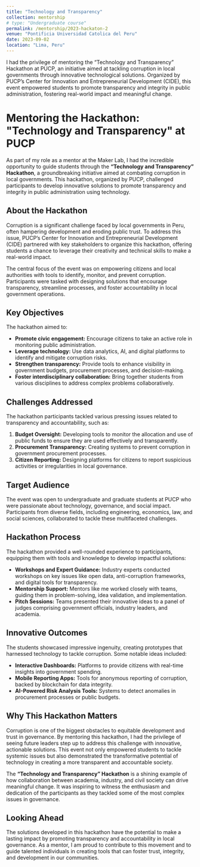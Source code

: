 ```yaml
---
title: "Technology and Transparency"
collection: mentorship
# type: "Undergraduate course"
permalink: /mentorship/2023-hackaton-2
venue: "Pontificia Universidad Catolica del Peru"
date: 2023-09-02
location: "Lima, Peru"
---
```


I had the privilege of mentoring the “Technology and Transparency” Hackathon at PUCP, an initiative aimed at tackling corruption in local governments through innovative technological solutions. Organized by PUCP’s Center for Innovation and Entrepreneurial Development (CIDE), this event empowered students to promote transparency and integrity in public administration, fostering real-world impact and meaningful change.

# Mentoring the Hackathon: "Technology and Transparency" at PUCP  

As part of my role as a mentor at the Maker Lab, I had the incredible opportunity to guide students through the **“Technology and Transparency” Hackathon**, a groundbreaking initiative aimed at combating corruption in local governments. This hackathon, organized by PUCP, challenged participants to develop innovative solutions to promote transparency and integrity in public administration using technology.

## About the Hackathon  
Corruption is a significant challenge faced by local governments in Peru, often hampering development and eroding public trust. To address this issue, PUCP’s Center for Innovation and Entrepreneurial Development (CIDE) partnered with key stakeholders to organize this hackathon, offering students a chance to leverage their creativity and technical skills to make a real-world impact.

The central focus of the event was on empowering citizens and local authorities with tools to identify, monitor, and prevent corruption. Participants were tasked with designing solutions that encourage transparency, streamline processes, and foster accountability in local government operations.

## Key Objectives  
The hackathon aimed to:  

- **Promote civic engagement:** Encourage citizens to take an active role in monitoring public administration.  
- **Leverage technology:** Use data analytics, AI, and digital platforms to identify and mitigate corruption risks.  
- **Strengthen transparency:** Provide tools to enhance visibility in government budgets, procurement processes, and decision-making.  
- **Foster interdisciplinary collaboration:** Bring together students from various disciplines to address complex problems collaboratively.  

## Challenges Addressed  
The hackathon participants tackled various pressing issues related to transparency and accountability, such as:  

1. **Budget Oversight:** Developing tools to monitor the allocation and use of public funds to ensure they are used effectively and transparently.  
2. **Procurement Transparency:** Creating systems to prevent corruption in government procurement processes.  
3. **Citizen Reporting:** Designing platforms for citizens to report suspicious activities or irregularities in local governance.  

## Target Audience  
The event was open to undergraduate and graduate students at PUCP who were passionate about technology, governance, and social impact. Participants from diverse fields, including engineering, economics, law, and social sciences, collaborated to tackle these multifaceted challenges.  

## Hackathon Process  
The hackathon provided a well-rounded experience to participants, equipping them with tools and knowledge to develop impactful solutions:  

- **Workshops and Expert Guidance:** Industry experts conducted workshops on key issues like open data, anti-corruption frameworks, and digital tools for transparency.  
- **Mentorship Support:** Mentors like me worked closely with teams, guiding them in problem-solving, idea validation, and implementation.  
- **Pitch Sessions:** Teams presented their innovative ideas to a panel of judges comprising government officials, industry leaders, and academia.  

## Innovative Outcomes  
The students showcased impressive ingenuity, creating prototypes that harnessed technology to tackle corruption. Some notable ideas included:  

- **Interactive Dashboards:** Platforms to provide citizens with real-time insights into government spending.  
- **Mobile Reporting Apps:** Tools for anonymous reporting of corruption, backed by blockchain for data integrity.  
- **AI-Powered Risk Analysis Tools:** Systems to detect anomalies in procurement processes or public budgets.  

## Why This Hackathon Matters  
Corruption is one of the biggest obstacles to equitable development and trust in governance. By mentoring this hackathon, I had the privilege of seeing future leaders step up to address this challenge with innovative, actionable solutions. This event not only empowered students to tackle systemic issues but also demonstrated the transformative potential of technology in creating a more transparent and accountable society.

The **“Technology and Transparency” Hackathon** is a shining example of how collaboration between academia, industry, and civil society can drive meaningful change. It was inspiring to witness the enthusiasm and dedication of the participants as they tackled some of the most complex issues in governance.  

## Looking Ahead  
The solutions developed in this hackathon have the potential to make a lasting impact by promoting transparency and accountability in local governance. As a mentor, I am proud to contribute to this movement and to guide talented individuals in creating tools that can foster trust, integrity, and development in our communities.
